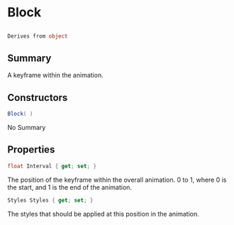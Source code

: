 # Block

## 
```c#
Derives from object
```

## Summary

A keyframe within the animation.
## Constructors

```c#
Block( ) 
```
No Summary
## Properties

```c#
float Interval { get; set; } 
```
The position of the keyframe within the overall animation. 0 to 1, where 0 is the start, and 1 is the end of the animation.
```c#
Styles Styles { get; set; } 
```
The styles that should be applied at this position in the animation.
